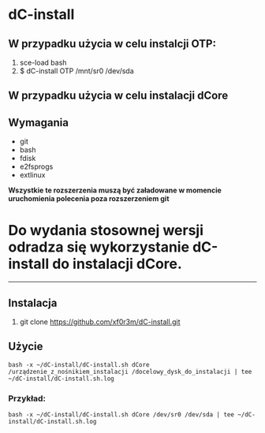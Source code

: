 # dC-install

## W przypadku użycia w celu instalcji OTP:
1. sce-load bash
2. $ dC-install OTP /mnt/sr0 /dev/sda

## W przypadku użycia w celu instalacji dCore

## Wymagania
* git
* bash
* fdisk
* e2fsprogs
* extlinux

**Wszystkie te rozszerzenia muszą być załadowane w momencie uruchomienia
polecenia poza rozszerzeniem git**

# Do wydania stosownej wersji odradza się wykorzystanie dC-install do instalacji dCore.

---

## Instalacja
1. git clone https://github.com/xf0r3m/dC-install.git

## Użycie
`bash -x ~/dC-install/dC-install.sh dCore /urządzenie_z_nośnikiem_instalacji /docelowy_dysk_do_instalacji | tee ~/dC-install/dC-install.sh.log`

### Przykład:
`bash -x ~/dC-install/dC-install.sh dCore /dev/sr0 /dev/sda | tee ~/dC-install/dC-install.sh.log`
